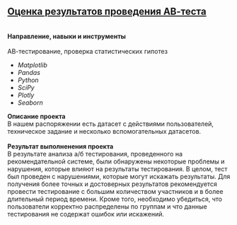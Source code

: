 ## [Оценка результатов проведения АВ-теста](https://github.com/OrlovaD/Portfolio/blob/main/AB%20Testing%20graduation/15_final_AB_project.ipynb)
<br />**Направление, навыки и инструменты**<br />
<br />АВ-тестирование, проверка статистических гипотез<br />
* _Matplotlib_
* _Pandas_
* _Python_
* _SciPy_
* _Plotly_
* _Seaborn_<br />

**Описание проекта**<br />
В нашем распоряжении есть датасет с действиями пользователей, техническое задание и несколько вспомогательных датасетов.<br />
<br />**Результат выполненения проекта**<br />
В результате анализа а/б тестирования, проведенного на рекомендательной системе, были обнаружены некоторые проблемы и нарушения, которые влияют на результаты тестирования. В целом, тест был проведен с нарушениями, которые могут искажать результаты. Для получения более точных и достоверных результатов рекомендуется провести тестирование с большим количеством участников и в более длительный период времени. Кроме того, необходимо убедиться, что пользователи корректно распределены по группам и что данные тестирования не содержат ошибок или искажений.
